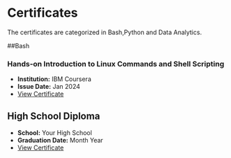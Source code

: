 # Certificates

The certificates are categorized in Bash,Python and Data Analytics.

##Bash

### Hands-on Introduction to Linux Commands and Shell Scripting
- **Institution:** IBM Coursera
- **Issue Date:** Jan 2024
- [View Certificate](education/bachelors_certificate.pdf)

## High School Diploma
- **School:** Your High School
- **Graduation Date:** Month Year
- [View Certificate](education/high_school_diploma.png)
